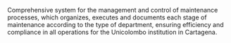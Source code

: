 Comprehensive system for the management and control of maintenance processes, which organizes, executes and documents each stage of maintenance according to the type of department, ensuring efficiency and compliance in all operations for the Unicolombo institution in Cartagena.